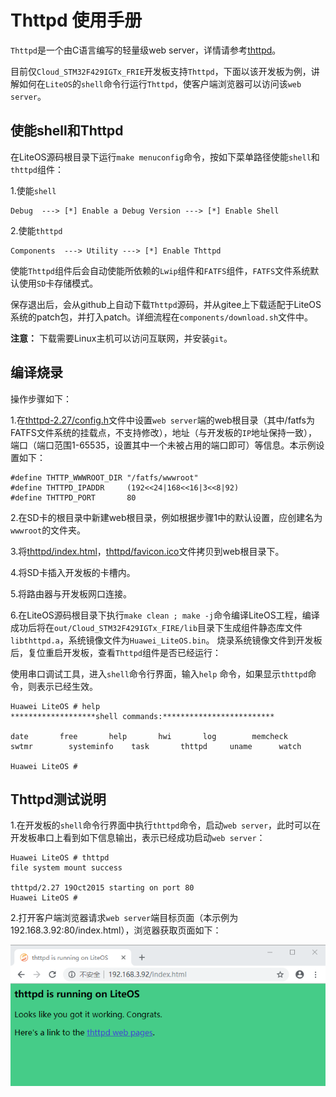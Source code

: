 # Thttpd 使用手册
`Thttpd`是一个由C语言编写的轻量级web server，详情请参考<a href="https://github.com/nplab/thttpd.git">thttpd</a>。

目前仅`Cloud_STM32F429IGTx_FRIE`开发板支持`Thttpd`，下面以该开发板为例，讲解如何在`LiteOS`的`shell`命令行运行`Thttpd`，使客户端浏览器可以访问该`web server`。 

## 使能shell和Thttpd

在LiteOS源码根目录下运行`make menuconfig`命令，按如下菜单路径使能`shell`和`thttpd`组件： 

1.使能`shell`

```
Debug  ---> [*] Enable a Debug Version ---> [*] Enable Shell
```

2.使能`thttpd`

```
Components  ---> Utility ---> [*] Enable Thttpd
```

使能`Thttpd`组件后会自动使能所依赖的`Lwip`组件和`FATFS`组件，`FATFS`文件系统默认使用`SD`卡存储模式。

保存退出后，会从github上自动下载`Thttpd`源码，并从gitee上下载适配于LiteOS系统的patch包，并打入patch。详细流程在`components/download.sh`文件中。

**注意：** 下载需要Linux主机可以访问互联网，并安装`git`。

## 编译烧录

操作步骤如下：

1.在[thttpd-2.27/config.h](/components/utility/thttpd/thttpd-2.27/config.h)文件中设置`web server`端的web根目录（其中/fatfs为FATFS文件系统的挂载点，不支持修改），地址（与开发板的`IP`地址保持一致），端口（端口范围1-65535，设置其中一个未被占用的端口即可）等信息。本示例设置如下：

```
#define THTTP_WWWROOT_DIR "/fatfs/wwwroot"
#define THTTPD_IPADDR     (192<<24|168<<16|3<<8|92)
#define THTTPD_PORT       80
```

2.在SD卡的根目录中新建web根目录，例如根据步骤1中的默认设置，应创建名为`wwwroot`的文件夹。

3.将[thttpd/index.html](/components/utility/thttpd/figures/index.html)，[thttpd/favicon.ico](/components/utility/thttpd/figures/favicon.ico)文件拷贝到web根目录下。

4.将SD卡插入开发板的卡槽内。

5.将路由器与开发板网口连接。

6.在LiteOS源码根目录下执行`make clean ; make -j`命令编译LiteOS工程，编译成功后将在`out/Cloud_STM32F429IGTx_FIRE/lib`目录下生成组件静态库文件`libthttpd.a`，系统镜像文件为`Huawei_LiteOS.bin`。 烧录系统镜像文件到开发板后，复位重启开发板，查看`Thttpd`组件是否已经运行：

使用串口调试工具，进入`shell`命令行界面，输入`help` 命令，如果显示`thttpd`命令，则表示已经生效。

```
Huawei LiteOS # help
*******************shell commands:*************************

date       free       help       hwi       log        memcheck        swtmr        systeminfo    task       thttpd     uname      watch         

Huawei LiteOS # 
```

## Thttpd测试说明

1.在开发板的`shell`命令行界面中执行`thttpd`命令，启动`web server`，此时可以在开发板串口上看到如下信息输出，表示已经成功启动`web server`：

```
Huawei LiteOS # thttpd
file system mount success

thttpd/2.27 19Oct2015 starting on port 80
Huawei LiteOS # 
```

2.打开客户端浏览器请求`web server`端目标页面（本示例为 192.168.3.92:80/index.html），浏览器获取页面如下：

![](figures/run_thttpd_on_liteos.png)
